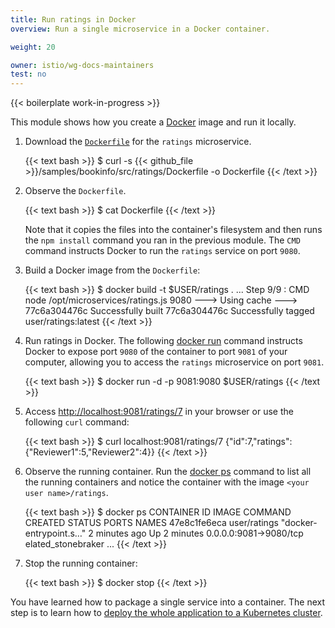 ```yaml
---
title: Run ratings in Docker
overview: Run a single microservice in a Docker container.

weight: 20

owner: istio/wg-docs-maintainers
test: no
---
```


{{< boilerplate work-in-progress >}}

This module shows how you create a [Docker](https://www.docker.com) image and run it locally.

1.  Download the [`Dockerfile`](https://docs.docker.com/engine/reference/builder/) for the `ratings` microservice.

    {{< text bash >}}
    $ curl -s {{< github_file >}}/samples/bookinfo/src/ratings/Dockerfile -o Dockerfile
    {{< /text >}}

1.  Observe the `Dockerfile`.

    {{< text bash >}}
    $ cat Dockerfile
    {{< /text >}}

    Note that it copies the files
    into the container's filesystem and then runs the `npm install` command you ran in the previous module.
    The `CMD` command instructs Docker to run the `ratings` service on port `9080`.

1.  Build a Docker image from the `Dockerfile`:

    {{< text bash >}}
    $ docker build -t $USER/ratings .
    ...
    Step 9/9 : CMD node /opt/microservices/ratings.js 9080
    ---> Using cache
    ---> 77c6a304476c
    Successfully built 77c6a304476c
    Successfully tagged user/ratings:latest
    {{< /text >}}

1.  Run ratings in Docker. The following [docker run](https://docs.docker.com/engine/reference/commandline/run/) command
    instructs Docker to expose port `9080` of the container to port `9081` of your computer, allowing you to access the
    `ratings` microservice on port `9081`.

    {{< text bash >}}
    $ docker run -d -p 9081:9080 $USER/ratings
    {{< /text >}}

1.  Access [http://localhost:9081/ratings/7](http://localhost:9081/ratings/7) in your browser or use the following `curl` command:

    {{< text bash >}}
    $ curl localhost:9081/ratings/7
    {"id":7,"ratings":{"Reviewer1":5,"Reviewer2":4}}
    {{< /text >}}

1.  Observe the running container. Run the [docker ps](https://docs.docker.com/engine/reference/commandline/ps/) command
    to list all the running containers and notice the container with the image `<your user name>/ratings`.

    {{< text bash >}}
    $ docker ps
    CONTAINER ID        IMAGE            COMMAND                  CREATED             STATUS              PORTS                    NAMES
    47e8c1fe6eca        user/ratings     "docker-entrypoint.s…"   2 minutes ago       Up 2 minutes        0.0.0.0:9081->9080/tcp   elated_stonebraker
    ...
    {{< /text >}}

1.  Stop the running container:

    {{< text bash >}}
    $ docker stop <the container ID from the output of docker ps>
    {{< /text >}}

You have learned how to package a single service into a container. The next step is to learn how to [deploy the whole application to a Kubernetes cluster](/docs/examples/microservices-istio/bookinfo-kubernetes).
